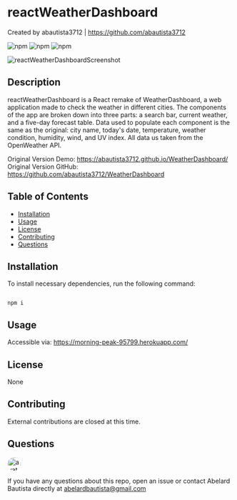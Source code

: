 # reactWeatherDashboard

Created by abautista3712 | https://github.com/abautista3712

![npm](https://img.shields.io/npm/v/fs) ![npm](https://img.shields.io/npm/v/inquirer) ![npm](https://img.shields.io/npm/v/axios)

![reactWeatherDashboardScreenshot](./public/assets/images/reactWeatherDashboardScreenshot.PNG?raw=true "React Weather Dashboard")

## Description

reactWeatherDashboard is a React remake of WeatherDashboard, a web application made to check the weather in different cities. The components of the app are broken down into three parts: a search bar, current weather, and a five-day forecast table. Data used to populate each component is the same as the original: city name, today's date, temperature, weather condition, humidity, wind, and UV index. All data us taken from the OpenWeather API.

Original Version Demo: https://abautista3712.github.io/WeatherDashboard/  
Original Version GitHub: https://github.com/abautista3712/WeatherDashboard

## Table of Contents

- [Installation](#installation)
- [Usage](#usage)
- [License](#license)
- [Contributing](#contributing)
- [Questions](#questions)

## Installation

To install necessary dependencies, run the following command:

```

npm i

```

## Usage

Accessible via: https://morning-peak-95799.herokuapp.com/

## License

None

## Contributing

External contributions are closed at this time.

## Questions

<img src="https://avatars1.githubusercontent.com/u/58578177?v=4" alt="avatar" style="border-radius: 16px" width="30" />
    
If you have any questions about this repo, open an issue or contact Abelard Bautista directly at abelardbautista@gmail.com
